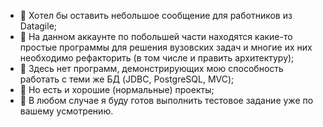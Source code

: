 - 👋 Хотел бы оставить небольшое сообщение для работников из Datagile;
- 👀 На данном аккаунте по побольшей части находятся какие-то простые программы для решения вузовских задач и многие их них необходимо рефакторить (в том числе и править архитектуру);
- 👀 Здесь нет программ, демонстрирующих мою способность работать с теми же БД (JDBC, PostgreSQL, MVC);
- 👀 Но есть и хорошие (нормальные) проекты;
- 👀 В любом случае я буду готов выполнить тестовое задание уже по вашему усмотрению.
<!---
dmitrirazumov/dmitrirazumov is a ✨ special ✨ repository because its `README.md` (this file) appears on your GitHub profile.
You can click the Preview link to take a look at your changes.
--->
